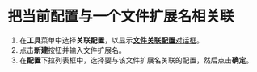 # 把当前配置与一个文件扩展名相关联

1. 在**工具**菜单中选择**关联配置**，以显示[**文件关联配置**对话框](../../dlg/configuration_associations/index)。
2. 点击**新建**按钮并输入文件扩展名。
3. 在**配置**下拉列表框中，选择要与该文件扩展名关联的配置，然后点击**确定**。